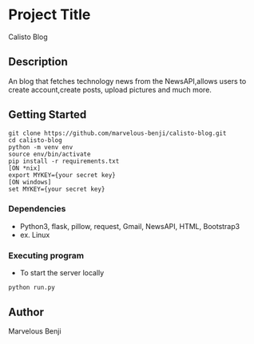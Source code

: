 # Project Title

Calisto Blog

## Description

An blog that fetches technology news from the NewsAPI,allows users to create account,create posts, upload pictures and much more.

## Getting Started
```
git clone https://github.com/marvelous-benji/calisto-blog.git  
cd calisto-blog
python -m venv env  
source env/bin/activate
pip install -r requirements.txt
[ON *nix]
export MYKEY={your secret key}
[ON windows]  
set MYKEY={your secret key}
```

### Dependencies

* Python3, flask, pillow, request, Gmail, NewsAPI, HTML, Bootstrap3
* ex. Linux


### Executing program

* To start the server locally
```
python run.py
```

## Author

Marvelous Benji